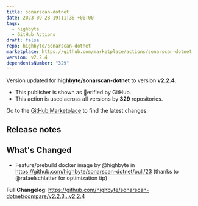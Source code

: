```yaml
---
title: sonarscan-dotnet
date: 2023-09-28 19:11:38 +00:00
tags:
  - highbyte
  - GitHub Actions
draft: false
repo: highbyte/sonarscan-dotnet
marketplace: https://github.com/marketplace/actions/sonarscan-dotnet
version: v2.2.4
dependentsNumber: "329"
---
```



Version updated for **highbyte/sonarscan-dotnet** to version **v2.2.4**.
- This publisher is shown as erified by GitHub.
- This action is used across all versions by **329** repositories.

Go to the [GitHub Marketplace](https://github.com/marketplace/actions/sonarscan-dotnet) to find the latest changes.

## Release notes

## What's Changed
* Feature/prebuild docker image by @highbyte in https://github.com/highbyte/sonarscan-dotnet/pull/23 (thanks to @rafaelschlatter for optimization tip)


**Full Changelog**: https://github.com/highbyte/sonarscan-dotnet/compare/v2.2.3...v2.2.4
